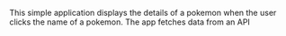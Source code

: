 This simple application displays the details of a pokemon when the user clicks the name of a pokemon. The app fetches data from an API
